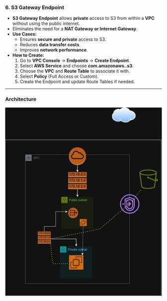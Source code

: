 ### 6. S3 Gateway Endpoint
- **S3 Gateway Endpoint** allows **private** access to S3 from within a **VPC** without using the public internet.
- Eliminates the need for a **NAT Gateway or Internet Gateway**.
- **Use Cases:**
  - Ensures **secure and private** access to S3.
  - Reduces **data transfer costs**.
  - Improves **network performance**.
- **How to Create:**
  1. Go to **VPC Console** → **Endpoints** → **Create Endpoint**.
  2. Select **AWS Service** and choose **com.amazonaws.<region>.s3**.
  3. Choose the **VPC** and **Route Table** to associate it with.
  4. Select **Policy** (Full Access or Custom).
  5. Create the Endpoint and update Route Tables if needed.

---

### Architecture
 ![My Image](/Images/s3-endpoint.jpg) 